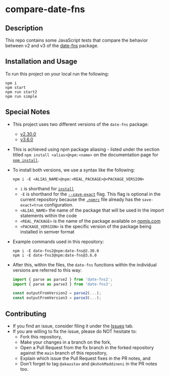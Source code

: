 # compare-date-fns

## Description

This repo contains some JavaScript tests that compare the behavior between v2 and v3 of the [date-fns](https://github.com/date-fns/date-fns) package.

## Installation and Usage

To run this project on your local run the following:

```shell
npm i
npm start
npm run start2
npm run simple
```

## Special Notes

- This project uses two different versions of the `date-fns` package:
  - [v2.30.0](https://www.npmjs.com/package/date-fns/v/2.30.0)
  - [v3.6.0](https://www.npmjs.com/package/date-fns/v/3.6.0)

- This is achieved using npm package aliasing - listed under the section titled `npm install <alias>@npm:<name>` on the documentation page for [`npm install`](https://docs.npmjs.com/cli/v10/commands/npm-install).

- To install both versions, we use a syntax like the following:

    ```shell
    npm i -E <ALIAS_NAME>@npm:<REAL_PACKAGE>@<PACKAGE_VERSION>
    ```

  - `i` is shorthand for [`install`](https://docs.npmjs.com/cli/v10/commands/npm-install)
  - `-E` is shorthand for the [`--save-exact`](https://docs.npmjs.com/cli/v10/commands/npm-install#save-exact) flag. This flag is optional in the current repository because the [`.npmrc`](.npmrc) file already has the `save-exact=true` configuration.
  - `<ALIAS_NAME>` the name of the package that will be used in the import statements within the code
  - `<REAL_PACKAGE>` is the name of the package available on [npmjs.com](https://www.npmjs.com/)
  - `<PACKAGE_VERSION>` is the specific version of the package being installed in semver format

- Example commands used in this repository:

    ```shell
    npm i -E date-fns2@npm:date-fns@2.30.0
    npm i -E date-fns3@npm:date-fns@3.6.0
    ```

- After this, within the files, the `date-fns` functions within the individual versions are referred to this way:

    ```javascript
    import { parse as parse2 } from 'date-fns2';
    import { parse as parse3 } from 'date-fns3';

    const outputFromVersion2 = parse2(...);
    const outputFromVersion3 = parse3(...);
    ```

## Contributing

- If you find an issue, consider filing it under the [Issues](https://github.com/akaustav/compare-date-fns/issues) tab.
- If you are willing to fix the issue, please do NOT hesitate to:
  - Fork this repository,
  - Make your changes in a branch on the fork,
  - Open a Pull Request from the fix branch in the forked repository against the `main` branch of this repository,
  - Explain which issue the Pull Request fixes in the PR notes, and
  - Don't forget to tag `@akaustav` and `@AshokMaddineni` in the PR notes too.
